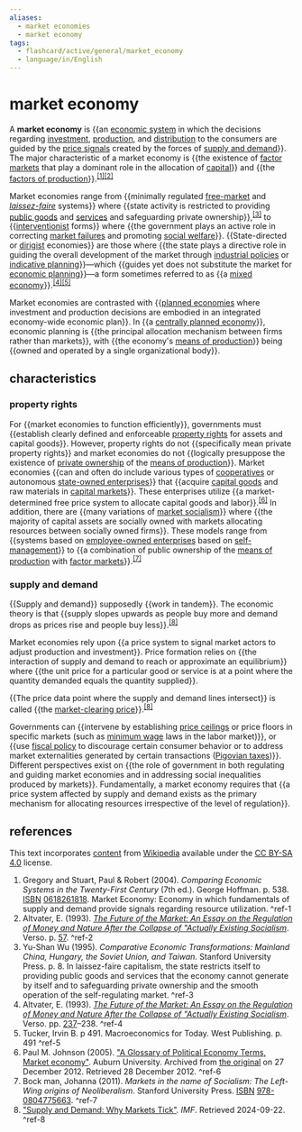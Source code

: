 ```yaml
---
aliases:
  - market economies
  - market economy
tags:
  - flashcard/active/general/market_economy
  - language/in/English
---
```


# market economy

A __market economy__ is {{an [economic system](economic%20system.md) in which the decisions regarding [investment](fixed%20investment.md), [production](production%20(economics).md), and [distribution](distribution%20(economics).md) to the consumers are guided by the [price signals](price%20signal.md) created by the forces of [supply and demand](supply%20and%20demand.md)}}. The major characteristic of a market economy is {{the existence of [factor markets](factor%20market.md) that play a dominant role in the allocation of [capital](capital%20(economics).md)}} and {{the [factors of production](factors%20of%20production.md)}}.<sup>[\[1\]](#^ref-1)</sup><sup>[\[2\]](#^ref-2)</sup> <!--SR:!2024-11-21,37,290!2025-03-22,132,310!2024-12-22,68,310-->

Market economies range from {{minimally regulated [free-market](free%20market.md) and _[laissez-faire](laissez-faire.md)_ systems}} where {{state activity is restricted to providing [public goods](public%20good%20(economics).md) and [services](public%20service.md) and safeguarding private ownership}},<sup>[\[3\]](#^ref-3)</sup> to {{[interventionist](market%20intervention.md) forms}} where {{the government plays an active role in correcting [market failures](market%20failure.md) and promoting [social welfare](welfare%20spending.md)}}. {{State-directed or [dirigist](dirigisme.md) economies}} are those where {{the state plays a directive role in guiding the overall development of the market through [industrial policies](industrial%20policy.md) or [indicative planning](indicative%20planning.md)}}—which {{guides yet does not substitute the market for [economic planning](economic%20planning.md)}}—a form sometimes referred to as {{a [mixed economy](mixed%20economy.md)}}.<sup>[\[4\]](#^ref-4)</sup><sup>[\[5\]](#^ref-5)</sup> <!--SR:!2024-12-09,55,310!2024-11-24,40,290!2024-12-17,63,310!2024-12-22,68,310!2024-11-19,35,290!2024-12-27,72,310!2024-12-22,68,310!2024-12-17,63,310-->

Market economies are contrasted with {{[planned economies](planned%20economy.md) where investment and production decisions are embodied in an integrated economy-wide economic plan}}. In {{a [centrally planned economy](planned%20economy.md#central%20planning)}}, economic planning is {{the principal allocation mechanism between firms rather than markets}}, with {{the economy's [means of production](means%20of%20production.md)}} being {{owned and operated by a single organizational body}}. <!--SR:!2025-01-23,85,290!2024-12-17,63,310!2025-02-16,104,290!2024-12-14,60,310!2024-12-09,55,310-->

## characteristics

### property rights

For {{market economies to function efficiently}}, governments must {{establish clearly defined and enforceable [property rights](right%20to%20property.md) for assets and capital goods}}. However, property rights do not {{specifically mean private property rights}} and market economies do not {{logically presuppose the existence of [private ownership](private%20property.md) of the [means of production](means%20of%20production.md)}}. Market economies {{can and often do include various types of [cooperatives](cooperative.md) or autonomous [state-owned enterprises](state-owned%20enterprise.md)}} that {{acquire [capital goods](capital%20(economics).md) and raw materials in [capital markets](capital%20market.md)}}. These enterprises utilize {{a market-determined free price system to allocate capital goods and labor}}.<sup>[\[6\]](#^ref-6)</sup> In addition, there are {{many variations of [market socialism](market%20socialism.md)}} where {{the majority of capital assets are socially owned with markets allocating resources between socially owned firms}}. These models range from {{systems based on [employee-owned enterprises](worker%20cooperative.md) based on [self-management](workers'%20self-management.md)}} to {{a combination of public ownership of the [means of production](means%20of%20production.md) with [factor markets](factor%20market.md)}}.<sup>[\[7\]](#^ref-7)</sup> <!--SR:!2024-12-27,72,310!2024-11-24,40,290!2024-11-23,44,290!2024-12-14,60,310!2024-12-04,49,290!2024-12-27,72,310!2024-12-09,55,310!2024-12-22,68,310!2025-01-21,82,270!2024-12-14,60,310!2024-12-22,68,310-->

### supply and demand

{{Supply and demand}} supposedly {{work in tandem}}. The economic theory is that {{supply slopes upwards as people buy more and demand drops as prices rise and people buy less}}.<sup>[\[8\]](#^ref-8)</sup> <!--SR:!2024-12-09,55,310!2025-04-09,147,310!2024-12-22,68,310-->

Market economies rely upon {{a price system to signal market actors to adjust production and investment}}. Price formation relies on {{the interaction of supply and demand to reach or approximate an equilibrium}} where {{the unit price for a particular good or service is at a point where the quantity demanded equals the quantity supplied}}. <!--SR:!2024-12-27,72,310!2024-12-14,60,310!2024-12-22,68,310-->

{{The price data point where the supply and demand lines intersect}} is called {{the [market-clearing price](market%20clearing.md)}}.<sup>[\[8\]](#^ref-8)</sup> <!--SR:!2024-12-09,55,310!2024-12-27,72,310-->

Governments can {{intervene by establishing [price ceilings](price%20ceiling.md) or price floors in specific markets (such as [minimum wage](minimum%20wage.md) laws in the labor market)}}, or {{use [fiscal policy](fiscal%20policy.md) to discourage certain consumer behavior or to address market externalities generated by certain transactions ([Pigovian taxes](pigouvian%20tax.md))}}. Different perspectives exist on {{the role of government in both regulating and guiding market economies and in addressing social inequalities produced by markets}}. Fundamentally, a market economy requires that {{a price system affected by supply and demand exists as the primary mechanism for allocating resources irrespective of the level of regulation}}. <!--SR:!2024-12-14,60,310!2025-01-31,82,270!2025-02-25,109,290!2024-12-04,49,290-->

## references

This text incorporates [content](https://en.wikipedia.org/wiki/market_economy) from [Wikipedia](Wikipedia.md) available under the [CC BY-SA 4.0](https://creativecommons.org/licenses/by-sa/4.0/) license.

1. Gregory and Stuart, Paul & Robert (2004). _Comparing Economic Systems in the Twenty-First Century_ (7th ed.). George Hoffman. p. 538. [ISBN](ISBN.md) [0618261818](https://en.wikipedia.org/wiki/Special%3ABookSources/0618261818). Market Economy: Economy in which fundamentals of supply and demand provide signals regarding resource utilization. <a id="^ref-1"></a>^ref-1
2. Altvater, E. (1993). [_The Future of the Market: An Essay on the Regulation of Money and Nature After the Collapse of "Actually Existing Socialism_](https://archive.org/details/futureofmarketes0000altv). Verso. p. [57](https://archive.org/details/futureofmarketes0000altv/page/57). <a id="^ref-2"></a>^ref-2
3. Yu-Shan Wu (1995). _Comparative Economic Transformations: Mainland China, Hungary, the Soviet Union, and Taiwan_. Stanford University Press. p. 8. In laissez-faire capitalism, the state restricts itself to providing public goods and services that the economy cannot generate by itself and to safeguarding private ownership and the smooth operation of the self-regulating market. <a id="^ref-3"></a>^ref-3
4. Altvater, E. (1993). [_The Future of the Market: An Essay on the Regulation of Money and Nature After the Collapse of "Actually Existing Socialism_](https://archive.org/details/futureofmarketes0000altv). Verso. pp. [237](https://archive.org/details/futureofmarketes0000altv/page/237)–238. <a id="^ref-4"></a>^ref-4
5. Tucker, Irvin B. p 491. Macroeconomics for Today. West Publishing. p. 491 <a id="^ref-5"></a>^ref-5
6. Paul M. Johnson (2005). ["A Glossary of Political Economy Terms, Market economy"](https://web.archive.org/web/20121227012016/http://www.auburn.edu/~johnspm/gloss/market_economy). Auburn University. Archived from [the original](http://www.auburn.edu/~johnspm/gloss/market_economy) on 27 December 2012. Retrieved 28 December 2012. <a id="^ref-6"></a>^ref-6
7. Bock man, Johanna (2011). _Markets in the name of Socialism: The Left-Wing origins of Neoliberalism_. Stanford University Press. [ISBN](ISBN.md) [978-0804775663](https://en.wikipedia.org/wiki/Special%3ABookSources/978-0804775663).<!-- <sup>[_[page needed](Wikipedia:Citing%20sources.md)_]</sup> --> <a id="^ref-7"></a>^ref-7
8. ["Supply and Demand: Why Markets Tick"](https://www.imf.org/en/Publications/fandd/issues/Series/Back-to-Basics/Supply-and-Demand#:~:text=Supply%20is%20generally%20considered%20to,higher%20prices,%20consumers%20buy%20less.). _IMF_. Retrieved 2024-09-22. <a id="^ref-8"></a>^ref-8
